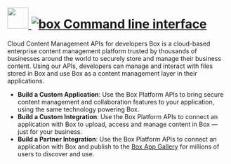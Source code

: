 # [<img src="https://cdn.jsdelivr.net/gh/AdmiringWorm/chocolatey-packages@19c4e51a2be54f917c2c61d69d806a3e647d49f4/icons/boxcli.png" height="48" width="48" /> ![box Command line interface](https://img.shields.io/chocolatey/v/boxcli.svg?label=box%20Command%20line%20interface&style=for-the-badge)](https://chocolatey.org/packages/boxcli)

Cloud Content Management APIs for developers
Box is a cloud-based enterprise content management platform trusted by thousands of businesses around the world to securely store and manage their business content. Using our APIs, developers can manage and interact with files stored in Box and use Box as a content management layer in their applications.

- **Build a Custom Application**: Use the Box Platform APIs to bring secure content management and collaboration features to your application, using the same technology powering Box.
- **Build a Custom Integration**: Use the Box Platform APIs to connect an application with Box to upload, access and manage content in Box — just for your business.
- **Build a Partner Integration**: Use the Box Platform APIs to connect an application with Box and publish to the [Box App Gallery](https://cloud.app.box.com/apps) for millions of users to discover and use.
